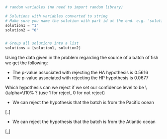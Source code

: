 ```python
# random variables (no need to import random library)

# Solutions with variables converted to string
# Make sure you name the solution with part id at the end. e.g. 'solution1' will be solution for part 1.
solution1 = "1"
solution2 = "0"


# Group all solutions into a list
solutions = [solution1, solution2]


```

Using the data given in the problem regarding the source of a batch of fish we get the following:

* The p-value associated with rejecting the HA hypothesis is 0.5616
* The p-value associated with rejecting the HP hypothesis is  0.0677

Which hypothesis can we reject if we set our confidence level to be \\\(\alpha=\\\)10% ?
(use 1 for reject, 0 for not reject)

* We can reject the hypothesis that the batch is from the Pacific ocean

[_]

* We can reject the hypothesis that the batch is from the Atlantic ocean

[_]
